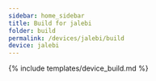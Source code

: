 ```yaml
---
sidebar: home_sidebar
title: Build for jalebi
folder: build
permalink: /devices/jalebi/build
device: jalebi
---
```

{% include templates/device_build.md %}

